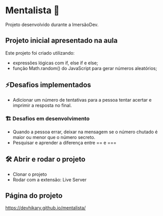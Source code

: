 # Mentalista 🧠
Projeto desenvolvido durante a ImersãoDev.

## Projeto inicial apresentado na aula
Este projeto foi criado utilizando:
 - expressões lógicas com if, else if e else;
 - função Math.random() do JavaScript para gerar números aleatórios;

## ⚡Desafios implementados
 - Adicionar um número de tentativas para a pessoa tentar acertar e imprimir a resposta no final.

### 🏗️ Desafios em desenvolvimento
 - Quando a pessoa errar, deixar na mensagem se o número chutado é maior ou menor que o número secreto.
 - Pesquisar e aprender a diferença entre == e ===

## 🛠️ Abrir e rodar o projeto

- Clonar o projeto
- Rodar com a extensão: Live Server

## Página do projeto
https://devhikary.github.io/mentalista/
